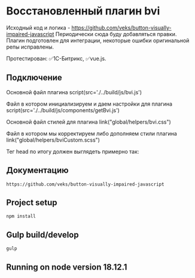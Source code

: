 # Восстановленный плагин bvi 
Исходный код и логика - https://github.com/veks/button-visually-impaired-javascript
Периодически сюда буду добавляться правки.
Плагин подготовлен для интеграции, некоторые ошибки оригинальной репы исправлены.

Протестирован: 
✅1С-Битрикс, 
✅vue.js.

## Подключение

Основной файл плагина
script(src='./../build/js/bvi.js')

Файл в котором инициализируем и даем настройки для плагина
script(src='./../build/js/components/getBvi.js')

Основной файл стилей для плагина
link("global/helpers/bvi.css")

Файл в котором мы корректируем либо дополняем стили плагина
link("global/helpers/bviCustom.scss")

Тег head по итогу должен выглядеть примерно так:
<head>
    <meta charset="UTF-8">
    <meta name="viewport" content="width=device-width, initial-scale=1, user-scalable=0">
    <title>Visual impairment plugin</title>
    <link rel="shortcut icon" href="./../build/img/favicon.ico" type="image/png">
    <!-- здесь уже билдится bvi.css и bviCustom.scss их можно отдельно взять из репозитория -->
    <link rel="stylesheet" href="./../build/css/style.css">
    <script src="./../build/js/jquery.js"></script>
    <!-- js подключение -->
    <!-- Основной файл плагина -->
    <script src="./../build/js/bvi.js"></script>
    <!-- Файл в котором инициализируем и даем настройки для плагина -->
    <script src="./../build/js/components/getBvi.js"></script>
</head>

## Документацию
```
https://github.com/veks/button-visually-impaired-javascript
```

## Project setup
```
npm install
```
## Gulp build/develop
```
gulp
```
## Running on node version  18.12.1
